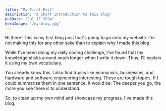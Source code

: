 ```yaml
---
title: "My First Post"
description: "A short introduction to this blog"
pubDate: "Jul 17 2024"
heroImage: "/my-blog.jpg"
---
```


Hi there! This is my first blog post that's going to go onto my website. I'm not making this for any other sake than to explain why I made this blog.

While I've been doing my daily coding challenge, I've found that my knowledge sticks around much longer when I write it down. Thus, I'll explain it using my own vocabulary.

You already know this. I also find topics like economics, businesses, and hardware and software engineering interesting. These are tough topics. If I could summarize them in one sentence, it would be: The deeper you go, the more you see there is to understand.

So, to clean up my own mind and showcase my progress, I've made this blog.
